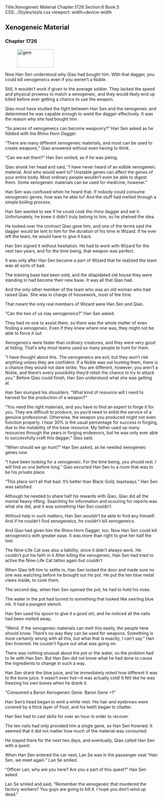 Title:Xenogeneic Material 
Chapter:1726 
Section:6 
Book:5 
CSS:../Styles/style.css 
viewport: width=device-width
  
## Xenogeneic Material
### Chapter 1726
  
<figure>
	<img src="../Images/gem.gif" alt="gem" id="gem" width="120" height="60" />
</figure>
  

  
Now Han Sen understood why Qiao had bought him. With that dagger, you could kill xenogeneics even if you weren’t a Noble.

Still, it wouldn’t work if given to the average soldier. They lacked the speed and physical prowess to match a xenogeneic, and they would likely end up killed before ever getting a chance to use the weapon.

Qiao must have studied the fight between Han Sen and the xenogeneic and determined he was capable enough to wield the dagger effectively. It was the reason why she had bought him.

“So pieces of xenogeneics can become weaponry?” Han Sen asked as he fiddled with the Rhino Horn Dagger.

“There are many different xenogeneic materials, and most can be used to create weapons,” Qiao answered without even having to think.

“Can we eat them?” Han Sen smiled, as if he was joking.

Qiao shook her head and said, “I have never heard of an edible xenogeneic material. And who would want to? Unstable genes can affect the genes of your entire body. Most ordinary people wouldn’t even be able to digest them. Some xenogeneic materials can be used for medicine, however.”

Han Sen was confused when he heard that. If nobody could consume xenogeneic genes, how was he able to? And the stuff had melted through a simple boiling process.

Han Sen wanted to see if he could cook the rhino dagger and eat it. Unfortunately, he knew it didn’t truly belong to him, so he shelved the idea.

He looked over the contract Qiao gave him, and one of the terms said the dagger would be lent to him for the duration of his time in Wizard. If he ever left the team, he would have to give it back.

Han Sen signed it without hesitation. He had to work with Wizard for the next two years, and for the time being, that weapon was perfect.

It was only after Han Sen became a part of Wizard that he realized the team was all sorts of bad.

The training base had been sold, and the dilapidated old house they were standing in had become their new base. It was all that Qiao had.

And the only other member of the team who was an old woman who had raised Qiao. She was in charge of housework, most of the time.

That meant the only real members of Wizard were Han Sen and Qiao.

“Can the two of us slay xenogeneics?” Han Sen asked.

They had no one to assist them, so there was the whole matter of even finding a xenogeneic. Even if they knew where one was, they might not be able to force it out

Xenogeneics were faster than ordinary creatures, and they were very good at hiding. That’s why most teams used so many people to hunt for them.

“I have thought about this. The xenogeneics are evil, but they won’t risk anything unless they are confident. If a Noble was out hunting them, there is a chance they would not dare strike. You are different, however; you aren’t a Noble, and there’s every possibility they’d relish the chance to try to attack you.” Before Qiao could finish, Han Sen understood what she was getting at.

Han Sen slumped his shoulders. “What kind of resource will I need to harvest for the production of a weapon?”

“You need the right materials, and you have to find an expert to forge it for you. They are difficult to produce, so you’d need to enlist the service of a genuine professional. Otherwise, the weapon you produced might not even function properly. I hear 30% is the usual percentage for success in forging, due to the instability of the base resource. My father used up many resources through the years in forging endeavors, but he was only ever able to successfully craft this dagger,” Qiao said.

“When should we go hunt?” Han Sen asked, as he needed xenogeneic genes now.

“I have been looking for a xenogeneic. For the time being, you should rest. I will find us one before long.” Qiao escorted Han Sen to a room that was to be his private place.

“This place isn’t all that bad. It’s better than Black Gold, leastways.” Han Sen was satisfied.

Although he needed to share half his rewards with Qiao, Qiao did all the mental heavy-lifting. Searching for information and scouring for reports was what she did, and it was something Han Sen couldn’t

Without help in such matters, Han Sen wouldn’t be able to find any himself. And if he couldn’t find xenogeneics, he couldn’t kill xenogeneics.

And Qiao had given him the Rhino Horn Dagger, too. Now Han Sen could kill xenogeneics with greater ease. It was more than right to give her half the loot.

The Nine-Life Cat was also a liability, since it didn’t always work. He couldn’t put his faith in it After killing the xenogeneic, Han Sen had tried to active the Nine-Life Cat tattoo again but couldn’t

When Qiao left him to settle in, Han Sen locked the door and made sure no one was watching before he brought out his pot. He put the ten blue metal claws inside, to cook them.

The second day, when Han Sen opened the pot, he had to hold his nose.

The water in the pot had turned to something that looked like swirling blue ink. It had a pungent stench.

Han Sen used his spoon to give it a good stir, and he noticed all the nails had been melted away.

“Weird. If the xenogeneic materials can melt this easily, the people here should know. There’s no way they can be used for weapons. Something is most certainly wrong with all this, but what that is exactly, I can’t say.” Han Sen frowned. He couldn’t figure out what was going on.

There was nothing unusual about the pot or the water, so the problem had to lie with Han Sen. But Han Sen did not know what he had done to cause the ingredients to change in such a way.

Han Sen drank the blue juice, and he immediately noted how different it was to the bone juice. It wasn’t even hot—it was actually cold! It felt like he was freezing his own bones when he drank it.

“Consumed a Baron Xenogeneic Gene. Baron Gene +1”

Han Sen’s head began to emit a white mist. His hair and eyebrows were covered by a thick layer of frost, and his teeth began to chatter.

Han Sen had to cast skills for over an hour in order to recover.

The ten nails had only provided him a single gene, so Han Sen frowned. It seemed that it did not matter how much of the material was consumed.

He stayed there for the next two days, and eventually, Qiao called Han Sen with a quest.

When Han Sen entered the car next, Lan Se was in the passenger seat “Han Sen, we meet again.” Lan Se smiled.

“Officer Lan, why are you here? Are you a part of this quest?” Han Sen asked.

Lan Se smiled and said, “Remember the xenogeneic that murdered the factory workers? You guys are going to kill it. I hope you don’t wind up dead.”